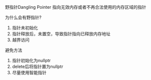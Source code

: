 野指针Dangling Pointer
指向无效内存或者不再合法使用的内存区域的指针

为什么会有野指针?
1. 指针未初始化
2. 指针释放后，未置空，导致指针指向已释放内存地址
3. 越界访问

避免方法
1. 指针初始化为nullptr
2. delete后将指针置为nullptr
3. 尽量使用智能指针
